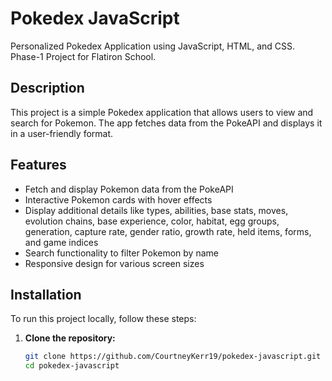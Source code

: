 # Pokedex JavaScript

Personalized Pokedex Application using JavaScript, HTML, and CSS. Phase-1 Project for Flatiron School.

## Description

This project is a simple Pokedex application that allows users to view and search for Pokemon. The app fetches data from the PokeAPI and displays it in a user-friendly format.

## Features

- Fetch and display Pokemon data from the PokeAPI
- Interactive Pokemon cards with hover effects
- Display additional details like types, abilities, base stats, moves, evolution chains, base experience, color, habitat, egg groups, generation, capture rate, gender ratio, growth rate, held items, forms, and game indices
- Search functionality to filter Pokemon by name
- Responsive design for various screen sizes

## Installation

To run this project locally, follow these steps:

1. **Clone the repository:**

   ```bash
   git clone https://github.com/CourtneyKerr19/pokedex-javascript.git
   cd pokedex-javascript
   ```
